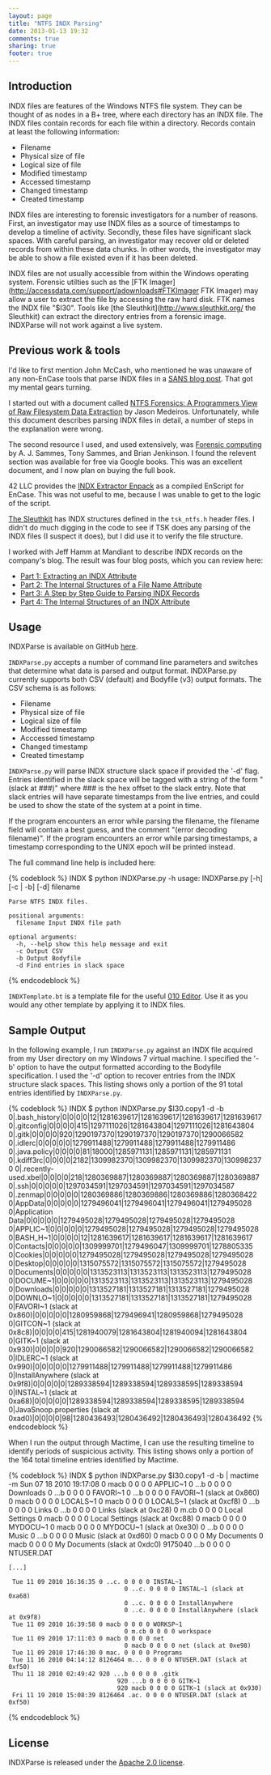 ```yaml
---
layout: page
title: "NTFS INDX Parsing"
date: 2013-01-13 19:32
comments: true
sharing: true
footer: true
---
```


Introduction
------------
INDX files are features of the Windows NTFS file system. They can be
thought of as nodes in a B+ tree, where each directory has an INDX
file. The INDX files contain records for each file within a directory.
Records contain at least the following information:

 -   Filename
 -   Physical size of file
 -   Logical size of file
 -   Modified timestamp
 -   Accessed timestamp
 -   Changed timestamp
 -   Created timestamp

INDX files are interesting to forensic investigators for a number
of reasons. First, an investigator may use INDX files as a source
of timestamps to develop a timeline of activity. Secondly, these
files have significant slack spaces. With careful
parsing, an investigator may recover old or deleted records from
within these data chunks. In other words, the investigator may
be able to show a file existed even if it has been deleted.

INDX files are not usually accessible from within the Windows
operating system. Forensic utilties such as
the [FTK Imager](http://accessdata.com/support/adownloads#FTKImager FTK Imager) may allow a user to extract the file by accessing
the raw hard disk. FTK names the INDX file "$I30".
Tools like [the Sleuthkit](http://www.sleuthkit.org/ the Sleuthkit)
can extract the directory entries from a forensic image. INDXParse
will not work against a live system.

Previous work & tools
---------------------
I'd like to first mention John McCash, who mentioned he was
unaware of any non-EnCase tools that parse INDX files in a
<a href="http://computer-forensics.sans.org/blog/2011/08/01/ultimate-windows-timelining">SANS blog post</a>.
That got my mental gears turning.

I started out with a document called <a href="http://grayscale-research.org/new/pdfs/NTFS%20forensics.pdf">NTFS Forensics: A Programmers
View of Raw Filesystem Data Extraction</a> by Jason Medeiros.
Unfortunately, while this document describes parsing INDX files
in detail, a number of steps in the explanation were wrong.

The second resource I used, and used extensively, was
<a href="http://books.google.com/books?id=Ee9PF6Zv_tMC&pg=PA268&source=gbs_toc_r&cad=4#v=onepage&q&f=false">Forensic computing</a> by A. J. Sammes, Tony Sammes, and Brian Jenkinson.
I found the relevent section was available for free via Google books.
This was an excellent document, and I now plan on buying the full
book.

42 LLC provides the <a href="https://42llc.net/?p=336">INDX Extractor Enpack</a> as a compiled EnScript
for EnCase. This was not useful to me,
because I was unable to get to the logic of the script.

<a href="http://www.sleuthkit.org/">The Sleuthkit</a> has INDX structures defined in the `tsk_ntfs.h`
header files. I didn't do much digging in the code to see if
TSK does any parsing of the INDX files (I suspect it does),
but I did use it to verify the file structure.

I worked with Jeff Hamm at Mandiant to describe INDX records on the company's blog.
The result was four blog posts, which you can review here:

 -  [Part 1: Extracting an INDX Attribute](https://blog.mandiant.com/archives/3245)
 -  [Part 2: The Internal Structures of a File Name Attribute](https://blog.mandiant.com/archives/3442)
 -  [Part 3: A Step by Step Guide to Parsing INDX Records](https://blog.mandiant.com/archives/3514)
 -  [Part 4: The Internal Structures of an INDX Attribute](https://blog.mandiant.com/archives/3560)

Usage
-----
INDXParse is available on GitHub [here](https://github.com/williballenthin/INDXParse).

`INDXParse.py` accepts a number of command line parameters
and switches that determine what data is parsed and output format.
INDXParse.py currently supports both CSV (default) and Bodyfile (v3) output formats.
The CSV schema is as follows:

 -  Filename
 -  Physical size of file
 -  Logical size of file
 -  Modified timestamp
 -  Acccessed timestamp
 -  Changed timestamp
 -  Created timestamp

`INDXParse.py` will parse INDX structure slack space if provided the '-d'
flag. Entries identified in the slack space will be tagged with a string
of the form "(slack at ###)" where ### is the hex offset to the slack
entry. Note that slack entries will have separate timestamps from the
live entries, and could be used to show the state of the system at a
point in time.

If the program encounters an error while parsing the filename,
the filename field will contain a best guess, and the comment
"(error decoding filename)". If the program encounters an error
while parsing timestamps, a timestamp corresponding to the UNIX
epoch will be printed instead.

The full command line help is included here:

{% codeblock %}
    INDX $ python INDXParse.py -h
    usage: INDXParse.py [-h] [-c | -b] [-d] filename
    
    Parse NTFS INDX files.
    
    positional arguments:
      filename Input INDX file path
    
    optional arguments:
      -h, --help show this help message and exit
      -c Output CSV
      -b Output Bodyfile
      -d Find entries in slack space
{% endcodeblock %}

`INDXTemplate.bt` is a template file for the useful [010 Editor](http://www.sweetscape.com/).
Use it as you would any other template by applying it to INDX files.

Sample Output
-------------
In the following example, I run `INDXParse.py` against
an INDX file acquired from my User directory on my Windows 7
virtual machine. I specified the '-b' option to have the
output formatted according to the Bodyfile specification. I used
the '-d' option to recover entries from the INDX structure slack
spaces. This listing shows only a portion of the 91 total entries
identified by `INDXParse.py`.

{% codeblock %}
    INDX $ python INDXParse.py \$I30.copy1 -d -b
    0|.bash_history|0|0|0|0|12|1281639617|1281639617|1281639617|1281639617
    0|.gitconfig|0|0|0|0|415|1297111026|1281643804|1297111026|1281643804
    0|.gitk|0|0|0|0|920|1290197370|1290197370|1290197370|1290066582
    0|.idlerc|0|0|0|0|0|1279911488|1279911488|1279911488|1279911486
    0|.java.policy|0|0|0|0|81|18000|1285971131|1285971131|1285971131
    0|.kdiff3rc|0|0|0|0|2182|1309982370|1309982370|1309982370|1309982370
    0|.recently-used.xbel|0|0|0|0|218|1280369887|1280369887|1280369887|1280369887
    0|.ssh|0|0|0|0|0|1297034591|1297034591|1297034591|1297034587
    0|.zenmap|0|0|0|0|0|1280369886|1280369886|1280369886|1280368422
    0|AppData|0|0|0|0|0|1279496041|1279496041|1279496041|1279495028
    0|Application Data|0|0|0|0|0|1279495028|1279495028|1279495028|1279495028
    0|APPLIC~1|0|0|0|0|0|1279495028|1279495028|1279495028|1279495028
    0|BASH_H~1|0|0|0|0|12|1281639617|1281639617|1281639617|1281639617
    0|Contacts|0|0|0|0|0|1309999701|1279496047|1309999701|1278805335
    0|Cookies|0|0|0|0|0|1279495028|1279495028|1279495028|1279495028
    0|Desktop|0|0|0|0|0|1315075572|1315075572|1315075572|1279495028
    0|Documents|0|0|0|0|0|1313523113|1313523113|1313523113|1279495028
    0|DOCUME~1|0|0|0|0|0|1313523113|1313523113|1313523113|1279495028
    0|Downloads|0|0|0|0|0|1313527181|1313527181|1313527181|1279495028
    0|DOWNLO~1|0|0|0|0|0|1313527181|1313527181|1313527181|1279495028
    0|FAVORI~1 (slack at 0x860)|0|0|0|0|0|1280959868|1279496941|1280959868|1279495028
    0|GITCON~1 (slack at 0x8c8)|0|0|0|0|415|1281940079|1281643804|1281940094|1281643804
    0|GITK~1 (slack at 0x930)|0|0|0|0|920|1290066582|1290066582|1290066582|1290066582
    0|IDLERC~1 (slack at 0x990)|0|0|0|0|0|1279911488|1279911488|1279911488|1279911486
    0|InstallAnywhere (slack at 0x9f8)|0|0|0|0|0|1289338594|1289338594|1289338595|1289338594
    0|INSTAL~1 (slack at 0xa68)|0|0|0|0|0|1289338594|1289338594|1289338595|1289338594
    0|JavaSnoop.properties (slack at 0xad0)|0|0|0|0|98|1280436493|1280436492|1280436493|1280436492
{% endcodeblock %}

When I run the output through Mactime, I can use the resulting timeline
to identify periods of suspicious activity. This listing shows only a portion
of the 164 total timeline entries identified by Mactime.

{% codeblock %}
    INDX $ python INDXParse.py \$I30.copy1 -d -b | mactime -m
     Sun 07 18 2010 19:17:08 0 macb 0 0 0 0 APPLIC~1
                                    0 ...b 0 0 0 0 Downloads
                                    0 ...b 0 0 0 0 FAVORI~1
                                    0 ...b 0 0 0 0 FAVORI~1 (slack at 0x860)
                                    0 macb 0 0 0 0 LOCALS~1
                                    0 macb 0 0 0 0 LOCALS~1 (slack at 0xcf8)
                                    0 ...b 0 0 0 0 Links
                                    0 ...b 0 0 0 0 Links (slack at 0xc28)
                                    0 m.cb 0 0 0 0 Local Settings
                                    0 macb 0 0 0 0 Local Settings (slack at 0xc88)
                                    0 macb 0 0 0 0 MYDOCU~1
                                    0 macb 0 0 0 0 MYDOCU~1 (slack at 0xe30)
                                    0 ...b 0 0 0 0 Music
                                    0 ...b 0 0 0 0 Music (slack at 0xd60)
                                    0 macb 0 0 0 0 My Documents
                                    0 macb 0 0 0 0 My Documents (slack at 0xdc0)
                              9175040 ...b 0 0 0 0 NTUSER.DAT
    
    [...]
    
     Tue 11 09 2010 16:36:35 0 ..c. 0 0 0 0 INSTAL~1
                                    0 ..c. 0 0 0 0 INSTAL~1 (slack at 0xa68)
                                    0 ..c. 0 0 0 0 InstallAnywhere
                                    0 ..c. 0 0 0 0 InstallAnywhere (slack at 0x9f8)
     Tue 11 09 2010 16:39:58 0 macb 0 0 0 0 WORKSP~1
                                    0 m.cb 0 0 0 0 workspace
     Tue 11 09 2010 17:11:03 0 macb 0 0 0 0 net
                                    0 macb 0 0 0 0 net (slack at 0xe98)
     Tue 11 09 2010 17:46:30 0 mac. 0 0 0 0 Programs
     Tue 11 16 2010 04:14:12 8126464 m... 0 0 0 0 NTUSER.DAT (slack at 0xf50)
     Thu 11 18 2010 02:49:42 920 ...b 0 0 0 0 .gitk
                                  920 ...b 0 0 0 0 GITK~1
                                  920 macb 0 0 0 0 GITK~1 (slack at 0x930)
     Fri 11 19 2010 15:08:39 8126464 .ac. 0 0 0 0 NTUSER.DAT (slack at 0xf50)
{% endcodeblock %}

License
-------
INDXParse is released under the [Apache 2.0 license](http://www.apache.org/licenses/LICENSE-2.0.html).


